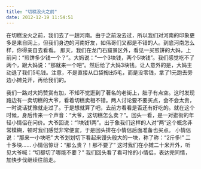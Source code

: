 ```yaml
---
title: "切糕没火之前"
date: 2012-12-19 11:54:51
---
```


在切糕没火之前，我们去了一趟河南。由于之前没去过，所以我们对河南的印象更多是来自网上，但我们身边的河南好友，如伟哥们又都是不错的人。到底河南怎么样，你得亲自去看看。 那天，我们在龙门石窟景区外，看见一买煎饼的大妈，上前问：“煎饼多少钱一个？”。大妈说：“一个3块钱，两个5块钱”。我们感觉吃不了两个，跟大妈说：“那就来一个吧”。然后给了大妈3块钱。让人意外的是，大妈主动退了我们5毛钱。注意，不是直接从口袋掏出5毛，而是没零钱，拿了1元跑去旁边小摊兑开，再给我们的。 

我们一路对大妈赞赏有加，不知不觉逛到了著名的老街上，肚子有点空。这时发现路边有一卖切糕的大爷，看着切糕卖相不错。两人讨论要不要买点，会不会太贵，一时说话犹豫就走过了。于是想就算了吧，去前方看看是否还有好吃的。就在这个时候，身后传来一个声音：“大爷，这切糕怎么卖？”。回头一看，是一对逛街的年轻小情侣在问价。大爷回说：“1块钱1两”。出于象我们这样的人对“两”这个概念非常模糊，顿时我们感觉非常便宜，于是回头排在小情侣后面准备也买点。 小情侣说：“那来一小块吧” 大爷划划切下看起来馒头般大的一块，称了称：“2斤多!” 二十多块...... 小情侣惊讶：“那么贵？！那不要了” 这时我们在小摊二十米开外，听见大爷喊：“切都切了哪能不要？” 我们回头看了看可怜的小情侣，表达完同情，加快步伐继续往前走。